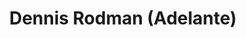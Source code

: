 ---
title: Dennis Rodman (Adelante)
category: 0_recientes
designSlug: 161-rodman-cabezota-adelante
image: '/products/cabezotas/dennis-rodman/principal.jpg'
imageHover: '/products/cabezotas/dennis-rodman/musculoso.jpg'
prendas: [
    {   
        title: 'Remera',
        slug: 'remera',          
        image: '/products/cabezotas/dennis-rodman/normal.jpg',
        price: 'remerasPrecio',
        talles: 'remerasTalles'
    },
    {
        title: 'Remera Oversize',
        slug: 'remera-oversize',
        image: '/products/cabezotas/dennis-rodman/oversize.jpg',
        price: 'oversizePrecio',
        talles: 'oversizeTalles'
    },
    {
        title: 'Pupera Oversize',
        slug: 'pupera-oversize',
        image: '/products/cabezotas/dennis-rodman/pupera.jpg',
        price: 'remerasPrecio',
        talles: 'oversizePuperasTalles'
    },
    {
         title: 'Buzo',
         slug: 'buzo',
         image: '/products/cabezotas/dennis-rodman/buzo.jpg',
         price: buzosPrecio,
        talles: 'BuzosTalles'
     },
    {
        title: 'Musculosa M',
        slug: 'musculosa-mujer',
        image: '/products/cabezotas/dennis-rodman/musculosa.jpg',
        price: 'musculosaPrecio',
        talles: 'musculosasMujerTalles'
    },
    {
        title: 'Musculosa H',
        slug: 'musculoso',
        image: '/products/cabezotas/dennis-rodman/musculoso.jpg',
        price: 'musculosaPrecio',
        talles: 'musculosasHombreTalles'
    }
]
---
